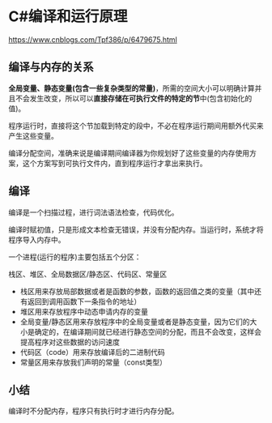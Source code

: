 # C#编译和运行原理

https://www.cnblogs.com/Tpf386/p/6479675.html

## 编译与内存的关系

**全局变量、静态变量(包含一些复杂类型的常量)**，所需的空间大小可以明确计算并且不会发生改变，所以可以**直接存储在可执行文件的特定的节**中(包含初始化的值)。

程序运行时，直接将这个节加载到特定的段中，不必在程序运行期间用额外代买来产生这些变量。

编译分配空间，准确来说是编译期间编译器为你规划好了这些变量的内存使用方案，这个方案写到可执行文件内，直到程序运行才拿出来执行。

## 编译

编译是一个扫描过程，进行词法语法检查，代码优化。

编译时赋初值，只是形成文本检查无错误，并没有分配内存。当运行时，系统才将程序导入内存中。

一个进程(运行的程序)主要包括五个分区：

栈区、堆区、全局数据区/静态区、代码区、常量区

- 栈区用来存放局部数据或者是函数的参数，函数的返回值之类的变量（其中还有返回到调用函数下一条指令的地址）
- 堆区用来存放程序中动态申请内存的变量
- 全局变量/静态区用来存放程序中的全局变量或者是静态变量，因为它们的大小是确定的，在编译期间就已经进行静态空间的分配，而且不会改变，这样会提高程序对这些数据的访问速度
- 代码区（code）用来存放编译后的二进制代码
- 常量区用来存放我们声明的常量（const类型）

## 小结

编译时不分配内存，程序只有执行时才进行内存分配。